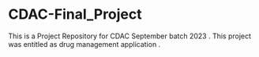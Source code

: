 # CDAC-Final_Project
This is a Project Repository for CDAC September batch 2023 . This project was entitled as drug management application .
